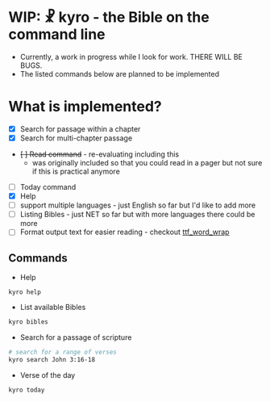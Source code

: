 # WIP: ☧ kyro - the Bible on the command line

- Currently, a work in progress while I look for work. THERE WILL BE BUGS.
- The listed commands below are planned to be implemented

# What is implemented?
- [x] Search for passage within a chapter
- [x] Search for multi-chapter passage
- ~~[ ] Read command~~ - re-evaluating including this
    - was originally included so that you could read in a pager but not sure if this is practical anymore
- [ ] Today command
- [x] Help
- [ ] support multiple languages - just English so far but I'd like to add more
- [ ] Listing Bibles - just NET so far but with more languages there could be more
- [ ] Format output text for easier reading - checkout [ ttf_word_wrap ]( https://docs.rs/ttf_word_wrap/0.5.0/ttf_word_wrap/index.html )

## Commands

-   Help

```list
kyro help
```

-   List available Bibles

```sh
kyro bibles
```

- Search for a passage of scripture

```sh
# search for a range of verses
kyro search John 3:16-18
```

-   Verse of the day

```
kyro today
```
